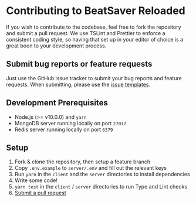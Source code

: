 # Contributing to BeatSaver Reloaded
If you wish to contribute to the codebase, feel free to fork the repository and submit a pull request. We use TSLint and Prettier to enforce a consistent coding style, so having that set up in your editor of choice is a great boon to your development process.

## Submit bug reports or feature requests
Just use the GitHub issue tracker to submit your bug reports and feature requests. When submitting, please use the [issue templates](https://github.com/lolPants/beatsaver-reloaded/issues/new/choose).

## Development Prerequisites
- Node.js (>= v10.0.0) and `yarn`
- MongoDB server running locally on port `27017`
- Redis server running locally on port `6379`

## Setup
1. Fork & clone the repository, then setup a feature branch
2. Copy `.env.example` to `server/.env` and fill out the relevant keys
3. Run `yarn` in the `client` and the `server` directories to install dependencies
4. Write some code!
5. `yarn test` in the `client` / `server` directories to run Type and Lint checks
6. [Submit a pull request](https://github.com/lolPants/beatsaver-reloaded/compare)
